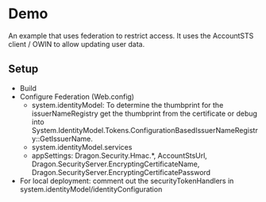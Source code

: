 ﻿Demo
====

An example that uses federation to restrict access. It uses the AccountSTS client / OWIN to allow updating user data.


Setup
-----

* Build
* Configure Federation (Web.config)
  * system.identityModel: To determine the thumbprint for the issuerNameRegistry get the thumbprint from the certificate or debug into System.IdentityModel.Tokens.ConfigurationBasedIssuerNameRegistry::GetIssuerName.
  * system.identityModel.services
  * appSettings: Dragon.Security.Hmac.*, AccountStsUrl, Dragon.SecurityServer.EncryptingCertificateName, Dragon.SecurityServer.EncryptingCertificatePassword
* For local deployment: comment out the securityTokenHandlers in system.identityModel/identityConfiguration